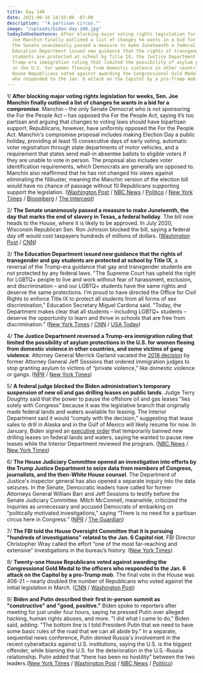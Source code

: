 ```yaml
---
title: Day 148
date: 2021-06-16 14:55:00 -07:00
description: '"A partisan circus."'
image: "/uploads/biden-day-148.jpg"
todayInOneSentence: After blocking major voting rights legislation for weeks, Sen.
  Joe Manchin finally outlined a list of changes he wants in a bid for a compromise;
  the Senate unanimously passed a measure to make Juneteenth a federal holiday; the
  Education Department issued new guidance that the rights of transgender and gay
  students are protected at school by Title IX; the Justice Department reversed a
  Trump-era immigration ruling that limited the possibility of asylum protections
  in the U.S. for women fleeing from domestic violence in other countries; and 21
  House Republicans voted against awarding the Congressional Gold Medal to the officers
  who responded to the Jan. 6 attack on the Capitol by a pro-Trump mob.
---
```


1/ **After blocking major voting rights legislation for weeks, Sen. Joe Manchin finally outlined a list of changes he wants in a bid for a compromise**. Manchin – the only Senate Democrat who is not sponsoring the For the People Act – has opposed the For the People Act, saying it’s too partisan and arguing that changes to voting laws should have bipartisan support. Republicans, however, have uniformly opposed the For the People Act. Manchin's compromise proposal includes making Election Day a public holiday, providing at least 15 consecutive days of early voting, automatic voter registration through state departments of motor vehicles, and a requirement that states send mail-in absentee ballots to eligible voters if they are unable to vote in person. The proposal also includes voter identification requirements, which Democrats are generally are opposed to. Manchin also reaffirmed that he has not changed his views against eliminating the filibuster, meaning the Manchin version of the election bill would have no chance of passage without 10 Republicans supporting support the legislation. ([Washington Post](https://www.washingtonpost.com/politics/manchin-narrows-his-demands-on-voting-legislation-bringing-democrats-closer-to-unity/2021/06/16/f588093e-cec4-11eb-8014-2f3926ca24d9_story.html) / [NBC News](https://www.nbcnews.com/politics/elections/manchin-proposes-compromise-voting-bills-n1271058) / [Politico](https://www.politico.com/news/2021/06/16/manchin-gop-elections-bill-494878) / [New York Times](https://www.nytimes.com/2021/06/16/us/politics/manchin-voting-rights.html) / [Bloomberg](https://www.bloomberg.com/news/articles/2021-06-16/manchin-lists-demands-for-voting-rights-in-bid-for-compromise?srnd=politics-vp) / [The Intercept](https://theintercept.com/2021/06/16/joe-manchin-leaked-billionaire-donors-no-labels/))

2/ **The Senate unanimously passed a measure to make Juneteenth, the day that marks the end of slavery in Texas, a federal holiday**. The bill now heads to the House, where it is likely to be approved. In July 2020, Wisconsin Republican Sen. Ron Johnson blocked the bill, saying a federal day off would cost taxpayers hundreds of millions of dollars. ([Washington Post](https://www.washingtonpost.com/politics/senate-slavery-juneteenth-federal-holiday/2021/06/15/be848978-ce1d-11eb-8cd2-4e95230cfac2_story.html) / [CNN](https://www.cnn.com/2021/06/15/politics/juneteenth-federal-holiday-senate-vote/index.html))

3/ **The Education Department issued new guidance that the rights of transgender and gay students are protected at school by Title IX**, a reversal of the Trump-era guidance that gay and transgender students are not protected by any federal laws.  "The Supreme Court has upheld the right for LGBTQ\+ people to live and work without fear of harassment, exclusion, and discrimination – and our LGBTQ\+ students have the same rights and deserve the same protections. I'm proud to have directed the Office for Civil Rights to enforce Title IX to protect all students from all forms of sex discrimination," Education Secretary Miguel Cardona said. "Today, the Department makes clear that all students – including LGBTQ\+ students – deserve the opportunity to learn and thrive in schools that are free from discrimination." ([New York Times](https://www.nytimes.com/2021/06/16/us/politics/title-ix-transgender-students.html) / [CNN](https://www.cnn.com/2021/06/16/politics/title-ix-lgbtq-students/) / [USA Today](https://www.usatoday.com/story/news/education/2021/06/16/transgender-students-school-title-ix-education-department/7715053002/?scrolla=5eb6d68b7fedc32c19ef33b4))

4/ **The Justice Department reversed a Trump-era immigration ruling that limited the possibility of asylum protections in the U.S. for women fleeing from domestic violence in other countries, and some victims of gang violence**. Attorney General Merrick Garland vacated the [2018 decision](https://whatthefuckjusthappenedtoday.com/2018/06/11/day-508/#4-jeff-sessions-ordered-immigration) by former Attorney General Jeff Sessions that ordered immigration judges to stop granting asylum to victims of “private violence,” like domestic violence or gangs. ([NPR](https://www.npr.org/2021/06/16/1007277888/the-justice-department-overturns-rules-that-limited-asylum-for-survivors-of-viol) / [New York Times](https://www.nytimes.com/2021/06/16/us/politics/justice-dept-asylum-gangs-domestic-abuse.html?referringSource=articleShare))

5/ **A federal judge blocked the Biden administration’s temporary suspension of new oil and gas drilling leases on public lands**. Judge Terry Doughty said that the power to pause the offshore oil and gas leases “lies solely with Congress” because it was the legislative branch that originally made federal lands and waters available for leasing. The Interior Department said it would “comply with the decision,” suggesting that lease sales to drill in Alaska and in the Gulf of Mexico will likely resume for now. In January, Biden signed an [executive order](https://whatthefuckjusthappenedtoday.com/2021/01/27/day-8/#10-biden-warned-the-climate-crisis-p) that temporarily banned new drilling leases on federal lands and waters, saying he wanted to pause new leases while the Interior Department reviewed the program. ([NBC News](https://www.nbcnews.com/politics/politics-news/federal-judge-blocks-biden-s-ban-leases-drilling-public-lands-n1270972) / [New York Times](https://www.nytimes.com/2021/06/15/climate/biden-drilling-federal-land.html))

6/ **The House Judiciary Committee opened an investigation into efforts by the Trump Justice Department to seize data from members of Congress, journalists, and the then-White House counsel**. The Department of Justice's inspector general has also opened a separate inquiry into the data seizures. In the Senate, Democratic leaders have called for former Attorneys General William Barr and Jeff Sessions to testify before the Senate Judiciary Committee. Mitch McConnell, meanwhile, criticized the inquiries as unnecessary and accused Democrats of embarking on “politically motivated investigations,” saying “There is no need for a partisan circus here in Congress.” ([NPR](https://www.npr.org/2021/06/14/1006417513/a-house-panel-will-investigate-trump-era-surveillance-by-the-department-of-justi) / [The Guardian](https://www.theguardian.com/us-news/2021/jun/16/senate-republicans-trump-justice-department-democrats-data))

7/ **The FBI told the House Oversight Committee that it is pursuing "hundreds of investigations" related to the Jan. 6 Capitol riot**. FBI Director Christopher Wray called the effort “one of the most far-reaching and extensive” investigations in the bureau’s history. ([New York Times](https://www.nytimes.com/2021/06/15/us/politics/capitol-riot-inquiry-fbi-congress.html))

8/ **Twenty-one House Republicans voted against awarding the Congressional Gold Medal to the officers who responded to the Jan. 6 attack on the Capitol by a pro-Trump mob**. The final vote in the House was 406-21 – nearly doubled the number of Republicans who voted against the initial legislation in March.  ([CNN](https://www.cnn.com/2021/06/15/politics/congressional-gold-medal-house-vote/index.html) / [Washington Post](https://www.washingtonpost.com/politics/21-house-republicans-vote-against-awarding-congressional-gold-medal-to-all-police-officers-who-responded-on-jan-6/2021/06/15/1fd17ac2-ce25-11eb-8cd2-4e95230cfac2_story.html))

9/ **Biden and Putin described their first in-person summit as "constructive" and "good, positive."** Biden spoke to reporters after meeting for just under four hours, saying he pressed Putin over alleged hacking, human rights abuses, and more. "I did what I came to do," Biden said, adding: "The bottom line is I told President Putin that we need to have some basic rules of the road that we can all abide by." In a separate, sequential news conference, Putin denied Russia's involvement in the recent cyberattacks against U.S. institutions, saying the U.S. is the biggest offender, while blaming the U.S. for the deterioration in the U.S.-Russia relationship. Putin added that “there has been no hostility” between the two leaders.([New York Times](https://www.nytimes.com/live/2021/06/16/world/biden-putin) / [Washington Post](https://www.washingtonpost.com/politics/biden-putin/2021/06/16/cdd677dc-ce0a-11eb-8014-2f3926ca24d9_story.html) / [NBC News](https://www.nbcnews.com/politics/white-house/biden-putin-summit-key-takeaways-all-business-meeting-geneva-n1271042) / [Politico](https://www.politico.com/news/2021/06/16/biden-putin-geneva-494812))